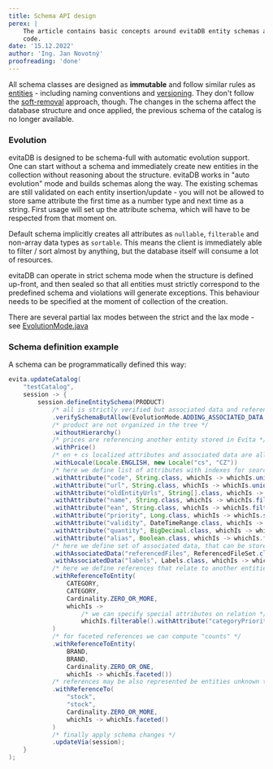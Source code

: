 ```yaml
---
title: Schema API design
perex: |
    The article contains basic concepts around evitaDB entity schemas and an example of how to define them from Java 
    code.
date: '15.12.2022'
author: 'Ing. Jan Novotný'
proofreading: 'done'
---
```


All schema classes are designed as **immutable** and follow similar rules as [entities](entity_api.md) - including
naming conventions and [versioning](entity_api.md#versioning). They don't follow the [soft-removal](entity_api.md#removal)
approach, though. The changes in the schema affect the database structure and once applied, the previous schema of the catalog
is no longer available.

### Evolution

evitaDB is designed to be schema-full with automatic evolution support. One can start without a schema and immediately
create new entities in the collection without reasoning about the structure. evitaDB works in "auto evolution" mode
and builds schemas along the way. The existing schemas are still validated on each entity insertion/update - you will not
be allowed to store same attribute the first time as a number type and next time as a string. First usage will set up
the attribute schema, which will have to be respected from that moment on.

Default schema implicitly creates all attributes as `nullable`, `filterable` and non-array data types as `sortable`.
This means the client is immediately able to filter / sort almost by anything, but the database itself will consume
a lot of resources.

evitaDB can operate in strict schema mode when the structure is defined up-front, and then sealed so that all entities
must strictly correspond to the predefined schema and violations will generate exceptions. This behaviour needs to be
specified at the moment of collection of the creation.

There are several partial lax modes between the strict and the lax mode - see
<SourceClass>[EvolutionMode.java](https://github.com/FgForrest/evitaDB-research/blob/master/evita_api/src/main/java/io/evitadb/api/schema/EvolutionMode.java)</SourceClass>

### Schema definition example

A schema can be programmatically defined this way:

```java
evita.updateCatalog(
	"testCatalog",
	session -> {
		session.defineEntitySchema(PRODUCT)
			/* all is strictly verified but associated data and references can be added on the fly */
			.verifySchemaButAllow(EvolutionMode.ADDING_ASSOCIATED_DATA, EvolutionMode.ADDING_REFERENCES)
			/* product are not organized in the tree */
			.withoutHierarchy()
			/* prices are referencing another entity stored in Evita */
			.withPrice()
			/* en + cs localized attributes and associated data are allowed only */
			.withLocale(Locale.ENGLISH, new Locale("cs", "CZ"))
			/* here we define list of attributes with indexes for search / sort */
			.withAttribute("code", String.class, whichIs -> whichIs.unique())
			.withAttribute("url", String.class, whichIs -> whichIs.unique().localized())
			.withAttribute("oldEntityUrls", String[].class, whichIs -> whichIs.filterable().localized())
			.withAttribute("name", String.class, whichIs -> whichIs.filterable().sortable())
			.withAttribute("ean", String.class, whichIs -> whichIs.filterable())
			.withAttribute("priority", Long.class, whichIs -> whichIs.sortable())
			.withAttribute("validity", DateTimeRange.class, whichIs -> whichIs.filterable())
			.withAttribute("quantity", BigDecimal.class, whichIs -> whichIs.filterable().indexDecimalPlaces(2))
			.withAttribute("alias", Boolean.class, whichIs -> whichIs.filterable())
			/* here we define set of associated data, that can be stored along with entity */
			.withAssociatedData("referencedFiles", ReferencedFileSet.class)
			.withAssociatedData("labels", Labels.class, whichIs -> whichIs.localized())
			/* here we define references that relate to another entities stored in Evita */
			.withReferenceToEntity(
				CATEGORY,
				CATEGORY,
				Cardinality.ZERO_OR_MORE,
				whichIs ->
					/* we can specify special attributes on relation */
					whichIs.filterable().withAttribute("categoryPriority", Long.class, thatIs -> thatIs.sortable())
			)
			/* for faceted references we can compute "counts" */
			.withReferenceToEntity(
				BRAND,
				BRAND,
				Cardinality.ZERO_OR_ONE,
				whichIs -> whichIs.faceted())
			/* references may be also represented be entities unknown to Evita */
			.withReferenceTo(
				"stock",
				"stock",
				Cardinality.ZERO_OR_MORE,
				whichIs -> whichIs.faceted()
			)
			/* finally apply schema changes */
			.updateVia(session);
	}
);
```